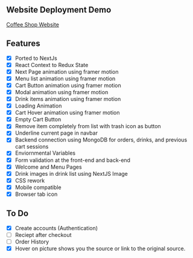 ## Website Deployment Demo

[Coffee Shop Website](https://react-coffee-shop.vercel.app)

## Features

- [x] Ported to NextJs
- [x] React Context to Redux State
- [x] Next Page animation using framer motion
- [x] Menu list animation using framer motion
- [x] Cart Button animation using framer motion
- [x] Modal animation using framer motion
- [x] Drink items animation using framer motion
- [x] Loading Animation
- [x] Cart Hover animation using framer motion
- [x] Empty Cart Button
- [x] Remove item completely from list with trash icon as button
- [x] Underline current page in navbar
- [x] Backend connection using MongoDB for orders, drinks, and previous cart sessions
- [x] Enviornmental Variables
- [x] Form validation at the front-end and back-end
- [x] Welcome and Menu Pages
- [x] Drink images in drink list using NextJS Image
- [x] CSS rework
- [x] Mobile compatible
- [x] Browser tab icon

## To Do

- [x] Create accounts (Authentication)
- [ ] Reciept after checkout
- [ ] Order History
- [x] Hover on picture shows you the source or link to the original source.
